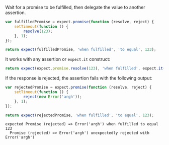 Wait for a promise to be fulfilled, then delegate the value to another assertion.

```javascript
var fulfilledPromise = expect.promise(function (resolve, reject) {
    setTimeout(function () {
        resolve(123);
    }, 1);
});

return expect(fulfilledPromise, 'when fulfilled', 'to equal', 123);
```

It works with any assertion or `expect.it` construct:

```javascript
return expect(expect.promise.resolve(123), 'when fulfilled', expect.it('to be greater than', 100));
```

If the response is rejected, the assertion fails with the following output:

```javascript
var rejectedPromise = expect.promise(function (resolve, reject) {
    setTimeout(function () {
        reject(new Error('argh'));
    }, 1);
});

return expect(rejectedPromise, 'when fulfilled', 'to equal', 123);
```

```output
expected Promise (rejected) => Error('argh') when fulfilled to equal 123
  Promise (rejected) => Error('argh') unexpectedly rejected with Error('argh')
```
